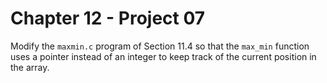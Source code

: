 # Chapter 12 - Project 07

Modify the `maxmin.c` program of Section 11.4 so that the `max_min` function uses a pointer instead of an integer to keep track of the current position in the array.
